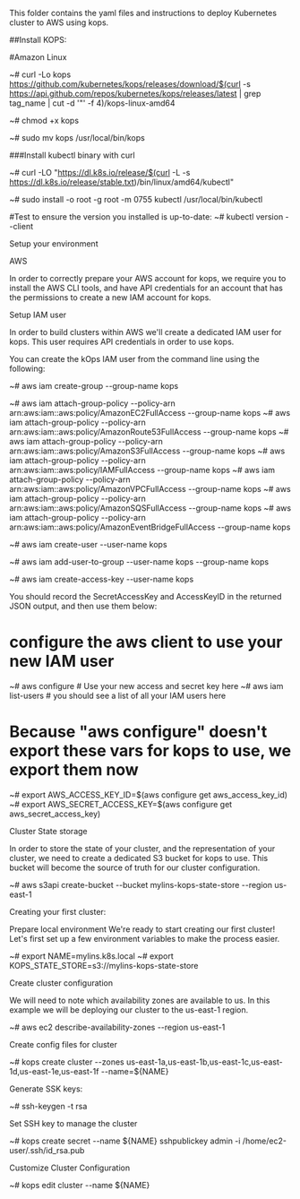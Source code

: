 This folder contains the yaml files and instructions to deploy Kubernetes cluster to AWS using kops.

##Install KOPS:

#Amazon Linux

~# curl -Lo kops https://github.com/kubernetes/kops/releases/download/$(curl -s https://api.github.com/repos/kubernetes/kops/releases/latest | grep tag_name | cut -d '"' -f 4)/kops-linux-amd64

~# chmod +x kops

~# sudo mv kops /usr/local/bin/kops


###Install kubectl binary with curl

~# curl -LO "https://dl.k8s.io/release/$(curl -L -s https://dl.k8s.io/release/stable.txt)/bin/linux/amd64/kubectl"

~# sudo install -o root -g root -m 0755 kubectl /usr/local/bin/kubectl

#Test to ensure the version you installed is up-to-date:
~# kubectl version --client

Setup your environment

AWS

In order to correctly prepare your AWS account for kops, we require you to install the AWS CLI tools, and have API credentials for an account that has the permissions to create a new IAM account for kops.

Setup IAM user

In order to build clusters within AWS we'll create a dedicated IAM user for kops. This user requires API credentials in order to use kops.

You can create the kOps IAM user from the command line using the following:

~# aws iam create-group --group-name kops

~# aws iam attach-group-policy --policy-arn arn:aws:iam::aws:policy/AmazonEC2FullAccess --group-name kops
~# aws iam attach-group-policy --policy-arn arn:aws:iam::aws:policy/AmazonRoute53FullAccess --group-name kops
~# aws iam attach-group-policy --policy-arn arn:aws:iam::aws:policy/AmazonS3FullAccess --group-name kops
~# aws iam attach-group-policy --policy-arn arn:aws:iam::aws:policy/IAMFullAccess --group-name kops
~# aws iam attach-group-policy --policy-arn arn:aws:iam::aws:policy/AmazonVPCFullAccess --group-name kops
~# aws iam attach-group-policy --policy-arn arn:aws:iam::aws:policy/AmazonSQSFullAccess --group-name kops
~# aws iam attach-group-policy --policy-arn arn:aws:iam::aws:policy/AmazonEventBridgeFullAccess --group-name kops

~# aws iam create-user --user-name kops

~# aws iam add-user-to-group --user-name kops --group-name kops

~# aws iam create-access-key --user-name kops

You should record the SecretAccessKey and AccessKeyID in the returned JSON output, and then use them below:

# configure the aws client to use your new IAM user

~# aws configure           # Use your new access and secret key here
~# aws iam list-users      # you should see a list of all your IAM users here

# Because "aws configure" doesn't export these vars for kops to use, we export them now
~# export AWS_ACCESS_KEY_ID=$(aws configure get aws_access_key_id)
~# export AWS_SECRET_ACCESS_KEY=$(aws configure get aws_secret_access_key)

Cluster State storage

In order to store the state of your cluster, and the representation of your cluster, we need to create a dedicated S3 bucket for kops to use. This bucket will become the source of truth for our cluster configuration. 

~# aws s3api create-bucket --bucket mylins-kops-state-store --region us-east-1

Creating your first cluster:

Prepare local environment
We're ready to start creating our first cluster! Let's first set up a few environment variables to make the process easier.

~# export NAME=mylins.k8s.local
~# export KOPS_STATE_STORE=s3://mylins-kops-state-store

Create cluster configuration

We will need to note which availability zones are available to us. In this example we will be deploying our cluster to the us-east-1 region.

~#  aws ec2 describe-availability-zones --region us-east-1

Create config files for cluster

~# kops create cluster --zones us-east-1a,us-east-1b,us-east-1c,us-east-1d,us-east-1e,us-east-1f --name=${NAME}

Generate SSK keys:

~# ssh-keygen -t rsa

Set SSH key to manage the cluster

~# kops create secret --name ${NAME} sshpublickey admin -i /home/ec2-user/.ssh/id_rsa.pub

Customize Cluster Configuration

~# kops edit cluster --name ${NAME}



